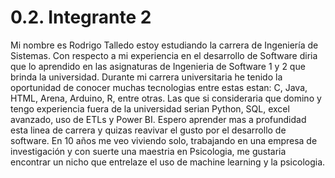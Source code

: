 # 0.2. Integrante 2

Mi nombre es Rodrigo Talledo estoy estudiando la carrera de Ingeniería de Sistemas. Con respecto a mi experiencia en el desarrollo de Software diria que lo aprendido en las asignaturas de Ingenieria de Software 1 y 2 que brinda la universidad.
Durante mi carrera universitaria he tenido la oportunidad de conocer muchas tecnologias entre estas estan: C, Java, HTML, Arena, Arduino, R, entre otras. Las que si consideraria que domino y tengo experiencia fuera de la universidad serian Python, SQL, excel avanzado, uso de ETLs y Power BI.
Espero aprender mas a profundidad esta linea de carrera y quizas reavivar el gusto por el desarrollo de software.
En 10 años me veo viviendo solo, trabajando en una empresa de investigación y con suerte una maestria en Psicologia, me gustaria encontrar un nicho que entrelaze el uso de machine learning y la psicologia.